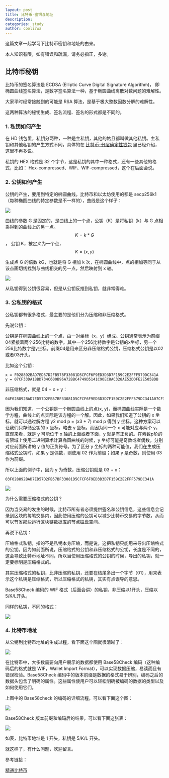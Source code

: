 ```yaml
---
layout: post
title: 比特币-密钥与地址
description:
categories: study
author: cooli7wa
---
```

这篇文章一起学习下比特币密钥和地址的由来。

本人知识有限，如有错误和疏漏，请务必指正，多谢。

## 比特币秘钥

比特币的签名算法是 ECDSA (Elliptic Curve Digital Signature Algorithm)， 即椭圆曲线签名算法，是数字签名算法一种，基于椭圆曲线离散对数问题的难解性。

大家平时经常接触到的可能是 RSA 算法，是基于极大整数因数分解的难解性。

这两种算法的秘钥生成、签名流程、签名的形式都是不同的。

### 1. 私钥如何产生

在 HD 钱包里，私钥分两种，一种是主私钥，其他的姑且都叫做其他私钥。主私钥和其他私钥的产生方式不同，具体的在 [比特币-分层确定性钱包](http://cooli7wa.com//2018/07/28/%E6%AF%94%E7%89%B9%E5%B8%81-%E5%88%86%E5%B1%82%E7%A1%AE%E5%AE%9A%E6%80%A7%E9%92%B1%E5%8C%85/) 里已经介绍，这里不再多说。

私钥的 HEX 格式是 32 个字节，这是私钥的其中一种格式，还有一些其他的格式，比如： Hex-compressed、WIF、WIF-compressed，这个在后面会说。

### 2. 公钥如何产生

公钥的产生，要用到特定的椭圆曲线。比特币和以太坊使用的都是 secp256k1 （每种椭圆曲线的特定参数是不一样的），曲线是这个样子：

![]({{site.baseurl}}/images/md/key_address_1.png)

曲线的参数 G 是固定的，是曲线上的一个点，公钥（K）是将私钥（k）与 G 点相乘得到的曲线上的另一点。$$ K = k * G$$， 公钥 K，被定义为一个点，$$K = (x, y)$$

生成点 G 的倍数 kG，也就是将 G 相加 k 次，在椭圆曲线中，点的相加等同于从该点画切线找到与曲线相交的另一点，然后映射到 x 轴。

![]({{site.baseurl}}/images/md/key_address_2.png)

从私钥得到公钥很容易，但是从公钥反推到私钥，就非常得难。

### 3. 公私钥的格式

公私钥都有很多格式，最主要的是他们分为压缩和非压缩格式。

先说公钥：

公钥是在椭圆曲线上的一个点，由一对坐标（x，y）组成。公钥通常表示为前缀04紧接着两个256比特的数字。其中一个256比特数字是公钥的x坐标，另一个256比特数字是y坐标。前缀04是用来区分非压缩格式公钥，压缩格式公钥是以02或者03开头。

比如这个公钥：

```
x = F028892BAD7ED57D2FB57BF33081D5CFCF6F9ED3D3D7F159C2E2FFF579DC341A
y = 07CF33DA18BD734C600B96A72BBC4749D5141C90EC8AC328AE52DDFE2E505BDB
```

非压缩格式，就是 04 + x + y：

```
04F028892BAD7ED57D2FB57BF33081D5CFCF6F9ED3D3D7F159C2E2FFF579DC341A07CF33DA18BD734C600B96A72BBC4749D5141C90EC8AC328AE52DDFE2E505BDB
```

因为我们知道，一个公钥是一个椭圆曲线上的点(x, y)，而椭圆曲线实际是一个数学方程，曲线上的点实际是该方程的一个解。因此，如果我们知道了公钥的 x 坐标，就可以通过解方程 y2 mod p = (x3 + 7) mod p 得到 y 坐标。这种方案可以让我们只存储公钥的 x 坐标，略去 y 坐标。而因为同一个 x 可能对应与两个 y，直观来看，就是 y 可能位于 x 轴的上面或者下面，y 就是有正负的。在素数p阶的有限域上使用二进制算术计算椭圆曲线的时候，y 坐标可能是奇数或者偶数，分别对应前面所讲的 y 值的正负符号。为了区分 y 坐标的两种可能值，我们在生成压缩格式公钥时，如果 y 是偶数，则使用 02 作为前缀；如果 y 是奇数，则使用 03 作为前缀。

所以上面的例子中，因为 y 为奇数，压缩公钥就是 03 + x：

```
03F028892BAD7ED57D2FB57BF33081D5CFCF6F9ED3D3D7F159C2E2FFF579DC341A
```

![]({{site.baseurl}}/images/md/key_address_3.png)

为什么需要压缩格式的公钥？

因为当交易的发生的时候，比特币所有者必须提供签名和公钥信息，这些信息会记录到区块的每笔交易内，因此使用压缩的公钥可以减少比特币交易的字节数，从而可以节省那些运行区块链数据库的节点磁盘空间。

再说下私钥：

压缩格式私钥，指的不是私钥本身压缩，而是说，这把私钥只能用来导出压缩格式的公钥。因为如前面所说，压缩格式的公钥和非压缩格式的公钥，长度是不同的，这会导致比特币地址不同，所以当使用压缩格式的公钥的时候，导出的私钥，就一定要标明是压缩格式的。

其实压缩格式的私钥，比非压缩的私钥，还要在结尾多出一个字节（01），用来表示这个私钥是压缩格式，所以压缩格式的私钥，其实有点误导的意思。

Base58Check 编码的 WIF 格式（后面会讲）的私钥，非压缩以1开头，压缩以5/K/L开头。

同样的私钥，不同的格式：

![]({{site.baseurl}}/images/md/key_address_4.png)

### 4. 比特币地址

从公钥到比特币地址的生成过程，看下面这个图就很清晰了：

![]({{site.baseurl}}/images/md/key_address_5.png)

在比特币中，大多数需要向用户展示的数据都使用 Base58Check 编码（这种编码后的格式就是 WIF，Wallet Import Format），可以实现数据压缩，易读而且有错误检验。Base58Check 编码中的版本前缀是数据的格式易于辨别，编码之后的数据头包含了明确的属性。这些属性使用户可以轻松明确被编码的数据的类型以及如何使用它们。

上图中的 Base58check 的编码的详细流程，可以看下面这个图：

![]({{site.baseurl}}/images/md/key_address_6.png)

Base58Check 版本前缀和编码后的结果，可以看下面这张表：

![]({{site.baseurl}}/images/md/key_address_7.png)

如表，比特币地址是 1 开头，私钥是 5/K/L 开头。

就这样了，有什么问题，欢迎留言。



参考链接：

[精通比特币](http://book.8btc.com/books/1/master_bitcoin/_book/4/4.html)<script type="text/javascript" src="https://cdn.mathjax.org/mathjax/latest/MathJax.js?config=default"></script>

